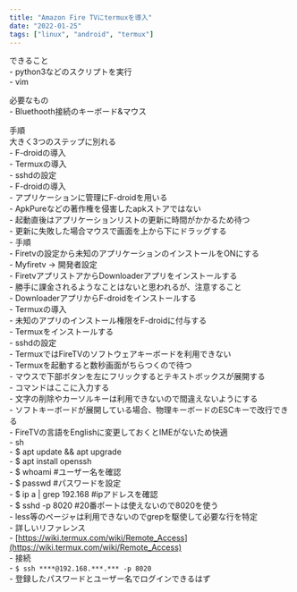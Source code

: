 ```yaml
---
title: "Amazon Fire TVにtermuxを導入"
date: "2022-01-25"
tags: ["linux", "android", "termux"]
---
```


できること<br>
    - python3などのスクリプトを実行  
    - vim  

必要なもの<br>
    - Bluethooth接続のキーボード&マウス  

手順<br>
大きく3つのステップに別れる<br>
    - F-droidの導入  
    - Termuxの導入  
    - sshdの設定  
    - F-droidの導入  
            - アプリケーションに管理にF-droidを用いる  
                    - ApkPureなどの著作権を侵害したapkストアではない  
                    - 起動直後はアプリケーションリストの更新に時間がかかるため待つ  
                            - 更新に失敗した場合マウスで画面を上から下にドラッグする  
            - 手順  
                    - Firetvの設定から未知のアプリケーションのインストールをONにする    
                            - Myfiretv -> 開発者設定  
                    - FiretvアプリストアからDownloaderアプリをインストールする  
                            - 勝手に課金されるようなことはないと思われるが、注意すること  
                    - DownloaderアプリからF-droidをインストールする  
    - Termuxの導入  
            - 未知のアプリのインストール権限をF-droidに付与する  
            - Termuxをインストールする  
    - sshdの設定  
            - TermuxではFireTVのソフトウェアキーボードを利用できない  
                    - Termuxを起動すると数秒画面がちらつくので待つ  
                    - マウスで下部ボタンを左にフリックするとテキストボックスが展開する  
                            - コマンドはここに入力する  
                            - 文字の削除やカーソルキーは利用できないので間違えないようにする  
                            - ソフトキーボードが展開している場合、物理キーボードのESCキーで改行できる  
                            - FireTVの言語をEnglishに変更しておくとIMEがないため快適  
                    - sh  
                            - $ apt update && apt upgrade  
                            - $ apt install openssh  
                            - $ whoami #ユーザー名を確認   
                            - $ passwd #パスワードを設定  
                            - $ ip a | grep 192.168 #ipアドレスを確認  
                            - $ sshd -p 8020 #20番ポートは使えないので8020を使う  
                    - less等のページャは利用できないのでgrepを駆使して必要な行を特定  
                    - 詳しいリファレンス  
                            - [https://wiki.termux.com/wiki/Remote_Access](https://wiki.termux.com/wiki/Remote_Access)  
    - 接続  
            - `$ ssh ****@192.168.***.*** -p 8020`  
            - 登録したパスワードとユーザー名でログインできるはず  